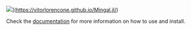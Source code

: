 ![](https://img.shields.io/badge/docs-stable-blue.svg)](https://vitorlorencone.github.io/Mingal.jl/)

Check the [documentation](https://vitorlorencone.github.io/Mingal.jl/) for more information on how to use and install.
